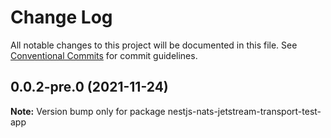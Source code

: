 # Change Log

All notable changes to this project will be documented in this file.
See [Conventional Commits](https://conventionalcommits.org) for commit guidelines.

## 0.0.2-pre.0 (2021-11-24)

**Note:** Version bump only for package nestjs-nats-jetstream-transport-test-app
